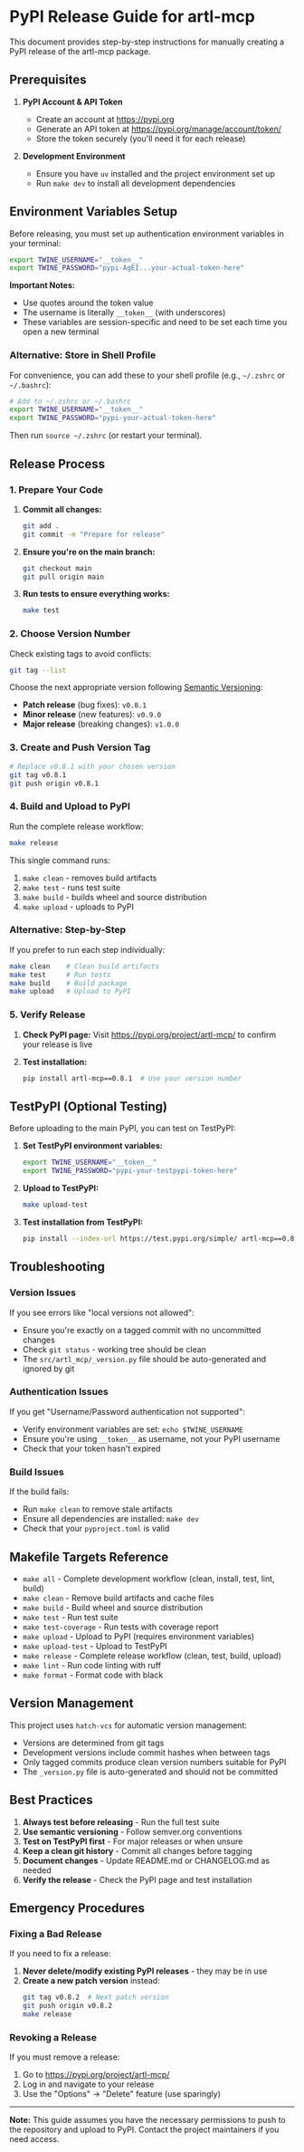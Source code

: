 # PyPI Release Guide for artl-mcp

This document provides step-by-step instructions for manually creating a PyPI release of the artl-mcp package.

## Prerequisites

1. **PyPI Account & API Token**
   - Create an account at https://pypi.org
   - Generate an API token at https://pypi.org/manage/account/token/
   - Store the token securely (you'll need it for each release)

2. **Development Environment**
   - Ensure you have `uv` installed and the project environment set up
   - Run `make dev` to install all development dependencies

## Environment Variables Setup

Before releasing, you must set up authentication environment variables in your terminal:

```bash
export TWINE_USERNAME="__token__"
export TWINE_PASSWORD="pypi-AgEI...your-actual-token-here"
```

**Important Notes:**
- Use quotes around the token value
- The username is literally `__token__` (with underscores)
- These variables are session-specific and need to be set each time you open a new terminal

### Alternative: Store in Shell Profile

For convenience, you can add these to your shell profile (e.g., `~/.zshrc` or `~/.bashrc`):

```bash
# Add to ~/.zshrc or ~/.bashrc
export TWINE_USERNAME="__token__"
export TWINE_PASSWORD="pypi-your-actual-token-here"
```

Then run `source ~/.zshrc` (or restart your terminal).

## Release Process

### 1. Prepare Your Code

1. **Commit all changes:**
   ```bash
   git add .
   git commit -m "Prepare for release"
   ```

2. **Ensure you're on the main branch:**
   ```bash
   git checkout main
   git pull origin main
   ```

3. **Run tests to ensure everything works:**
   ```bash
   make test
   ```

### 2. Choose Version Number

Check existing tags to avoid conflicts:
```bash
git tag --list
```

Choose the next appropriate version following [Semantic Versioning](https://semver.org/):
- **Patch release** (bug fixes): `v0.8.1`
- **Minor release** (new features): `v0.9.0`
- **Major release** (breaking changes): `v1.0.0`

### 3. Create and Push Version Tag

```bash
# Replace v0.8.1 with your chosen version
git tag v0.8.1
git push origin v0.8.1
```

### 4. Build and Upload to PyPI

Run the complete release workflow:
```bash
make release
```

This single command runs:
1. `make clean` - removes build artifacts
2. `make test` - runs test suite
3. `make build` - builds wheel and source distribution
4. `make upload` - uploads to PyPI

### Alternative: Step-by-Step

If you prefer to run each step individually:

```bash
make clean    # Clean build artifacts
make test     # Run tests
make build    # Build package
make upload   # Upload to PyPI
```

### 5. Verify Release

1. **Check PyPI page:**
   Visit https://pypi.org/project/artl-mcp/ to confirm your release is live

2. **Test installation:**
   ```bash
   pip install artl-mcp==0.8.1  # Use your version number
   ```

## TestPyPI (Optional Testing)

Before uploading to the main PyPI, you can test on TestPyPI:

1. **Set TestPyPI environment variables:**
   ```bash
   export TWINE_USERNAME="__token__"
   export TWINE_PASSWORD="pypi-your-testpypi-token-here"
   ```

2. **Upload to TestPyPI:**
   ```bash
   make upload-test
   ```

3. **Test installation from TestPyPI:**
   ```bash
   pip install --index-url https://test.pypi.org/simple/ artl-mcp==0.8.1
   ```

## Troubleshooting

### Version Issues

If you see errors like "local versions not allowed":
- Ensure you're exactly on a tagged commit with no uncommitted changes
- Check `git status` - working tree should be clean
- The `src/artl_mcp/_version.py` file should be auto-generated and ignored by git

### Authentication Issues

If you get "Username/Password authentication not supported":
- Verify environment variables are set: `echo $TWINE_USERNAME`
- Ensure you're using `__token__` as username, not your PyPI username
- Check that your token hasn't expired

### Build Issues

If the build fails:
- Run `make clean` to remove stale artifacts
- Ensure all dependencies are installed: `make dev`
- Check that your `pyproject.toml` is valid

## Makefile Targets Reference

- `make all` - Complete development workflow (clean, install, test, lint, build)
- `make clean` - Remove build artifacts and cache files
- `make build` - Build wheel and source distribution
- `make test` - Run test suite
- `make test-coverage` - Run tests with coverage report
- `make upload` - Upload to PyPI (requires environment variables)
- `make upload-test` - Upload to TestPyPI
- `make release` - Complete release workflow (clean, test, build, upload)
- `make lint` - Run code linting with ruff
- `make format` - Format code with black

## Version Management

This project uses `hatch-vcs` for automatic version management:
- Versions are determined from git tags
- Development versions include commit hashes when between tags
- Only tagged commits produce clean version numbers suitable for PyPI
- The `_version.py` file is auto-generated and should not be committed

## Best Practices

1. **Always test before releasing** - Run the full test suite
2. **Use semantic versioning** - Follow semver.org conventions
3. **Test on TestPyPI first** - For major releases or when unsure
4. **Keep a clean git history** - Commit all changes before tagging
5. **Document changes** - Update README.md or CHANGELOG.md as needed
6. **Verify the release** - Check the PyPI page and test installation

## Emergency Procedures

### Fixing a Bad Release

If you need to fix a release:

1. **Never delete/modify existing PyPI releases** - they may be in use
2. **Create a new patch version** instead:
   ```bash
   git tag v0.8.2  # Next patch version
   git push origin v0.8.2
   make release
   ```

### Revoking a Release

If you must remove a release:
1. Go to https://pypi.org/project/artl-mcp/
2. Log in and navigate to your release
3. Use the "Options" → "Delete" feature (use sparingly)

---

**Note:** This guide assumes you have the necessary permissions to push to the repository and upload to PyPI. Contact the project maintainers if you need access.